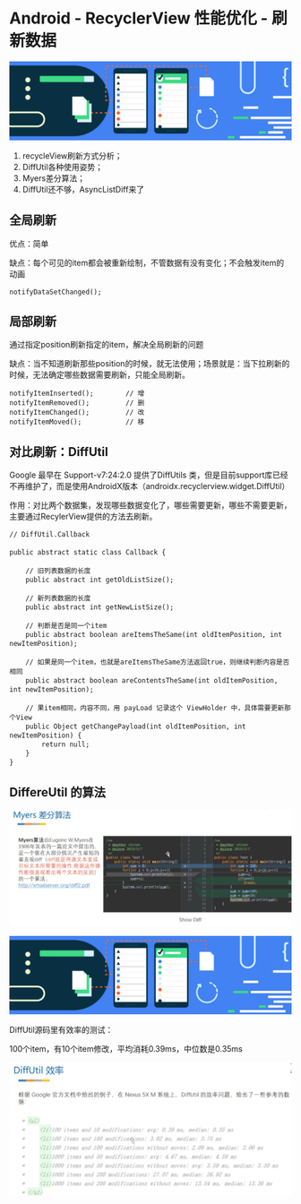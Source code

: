 # Android - RecyclerView 性能优化 - 刷新数据

![](../.gitbook/assets/image%20%284%29.png)

1. recycleView刷新方式分析； 
2. DiffUtil各种使用姿势； 
3. Myers差分算法； 
4. DiffUtil还不够，AsyncListDiff来了

## 全局刷新

优点：简单

缺点：每个可见的item都会被重新绘制，不管数据有没有变化；不会触发item的动画

```text
notifyDataSetChanged();
```

## 局部刷新

通过指定position刷新指定的item，解决全局刷新的问题

缺点：当不知道刷新那些position的时候，就无法使用；场景就是：当下拉刷新的时候，无法确定哪些数据需要刷新，只能全局刷新。

```text
notifyItemInserted();        // 增
notifyItemRemoved();         // 删
notifyItemChanged();         // 改
notifyItemMoved();           // 移
```

## 对比刷新：DiffUtil

Google 最早在 Support-v7:24:2.0 提供了DiffUtils 类，但是目前support库已经不再维护了，而是使用AndroidX版本（androidx.recyclerview.widget.DiffUtil）

作用：对比两个数据集，发现哪些数据变化了，哪些需要更新，哪些不需要更新，主要通过RecylerView提供的方法去刷新。

```text
// DiffUtil.Callback

public abstract static class Callback {
   
    // 旧列表数据的长度
    public abstract int getOldListSize();

    // 新列表数据的长度
    public abstract int getNewListSize();

    // 判断是否是同一个item    
    public abstract boolean areItemsTheSame(int oldItemPosition, int newItemPosition);

    // 如果是同一个item，也就是areItemsTheSame方法返回true，则继续判断内容是否相同
    public abstract boolean areContentsTheSame(int oldItemPosition, int newItemPosition);
 
    // 果item相同，内容不同，用 payLoad 记录这个 ViewHolder 中，具体需要更新那个View
    public Object getChangePayload(int oldItemPosition, int newItemPosition) {
        return null;
    }
}
```

 

## DiffereUtil 的算法

![](../.gitbook/assets/image%20%286%29.png)

![](../.gitbook/assets/image%20%281%29.png)

DiffUtil源码里有效率的测试：

100个item，有10个item修改，平均消耗0.39ms，中位数是0.35ms

![](../.gitbook/assets/image%20%287%29.png)

